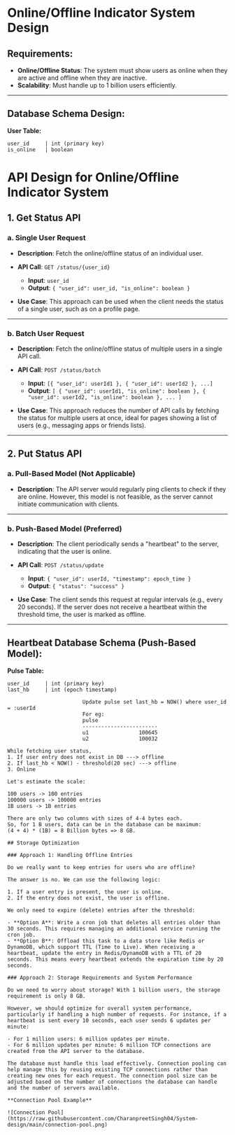 # Online/Offline Indicator System Design

## Requirements:
- **Online/Offline Status**: The system must show users as online when they are active and offline when they are inactive.
- **Scalability**: Must handle up to 1 billion users efficiently.

---

## Database Schema Design:

**User Table:**

```table
user_id     | int (primary key)
is_online   | boolean
```
            

# API Design for Online/Offline Indicator System

## 1. **Get Status API**

### a. **Single User Request**
- **Description**: Fetch the online/offline status of an individual user.
- **API Call**: `GET /status/{user_id}`
  - **Input**: `user_id`
  - **Output**: `{ "user_id": user_id, "is_online": boolean }`

- **Use Case**: This approach can be used when the client needs the status of a single user, such as on a profile page.

---

### b. **Batch User Request**
- **Description**: Fetch the online/offline status of multiple users in a single API call.
- **API Call**: `POST /status/batch`
  - **Input**: `[{ "user_id": userId1 }, { "user_id": userId2 }, ...]`
  - **Output**: `[ { "user_id": userId1, "is_online": boolean }, { "user_id": userId2, "is_online": boolean }, ... ]`

- **Use Case**: This approach reduces the number of API calls by fetching the status for multiple users at once, ideal for pages showing a list of users (e.g., messaging apps or friends lists).

---

## 2. **Put Status API**

### a. **Pull-Based Model** (Not Applicable)
- **Description**: The API server would regularly ping clients to check if they are online. However, this model is not feasible, as the server cannot initiate communication with clients.

---

### b. **Push-Based Model** (Preferred)
- **Description**: The client periodically sends a "heartbeat" to the server, indicating that the user is online.
- **API Call**: `POST /status/update`
  - **Input**: `{ "user_id": userId, "timestamp": epoch_time }`
  - **Output**: `{ "status": "success" }`

- **Use Case**: The client sends this request at regular intervals (e.g., every 20 seconds). If the server does not receive a heartbeat within the threshold time, the user is marked as offline.

---

## Heartbeat Database Schema (Push-Based Model):

**Pulse Table:**

```table
user_id     | int (primary key)
last_hb     | int (epoch timestamp)
                        
                        Update pulse set last_hb = NOW() where user_id = :userId
                        For eg:
                        pulse
                        ------------------------
                        u1                100645
                        u2                100032

While fetching user status, 
1. If user entry does not exist in DB ---> offline
2. If last_hb < NOW() - threshold(20 sec) ---> offline
3. Online

Let's estimate the scale:

100 users -> 100 entries
100000 users -> 100000 entries
1B users -> 1B entries

There are only two columns with sizes of 4-4 bytes each.
So, for 1 B users, data can be in the database can be maximum:
(4 + 4) * (1B) = 8 Billion bytes => 8 GB.

## Storage Optimization
 
### Approach 1: Handling Offline Entries
 
Do we really want to keep entries for users who are offline?
 
The answer is no. We can use the following logic:
 
1. If a user entry is present, the user is online.
2. If the entry does not exist, the user is offline.
 
We only need to expire (delete) entries after the threshold:
 
- **Option A**: Write a cron job that deletes all entries older than 30 seconds. This requires managing an additional service running the cron job.
- **Option B**: Offload this task to a data store like Redis or DynamoDB, which support TTL (Time to Live). When receiving a heartbeat, update the entry in Redis/DynamoDB with a TTL of 20 seconds. This means every heartbeat extends the expiration time by 20 seconds.
 
### Approach 2: Storage Requirements and System Performance
 
Do we need to worry about storage? With 1 billion users, the storage requirement is only 8 GB.
 
However, we should optimize for overall system performance, particularly if handling a high number of requests. For instance, if a heartbeat is sent every 10 seconds, each user sends 6 updates per minute:
 
- For 1 million users: 6 million updates per minute.
- For 6 million updates per minute: 6 million TCP connections are created from the API server to the database.
 
The database must handle this load effectively. Connection pooling can help manage this by reusing existing TCP connections rather than creating new ones for each request. The connection pool size can be adjusted based on the number of connections the database can handle and the number of servers available.
 
**Connection Pool Example**
 
![Connection Pool](https://raw.githubusercontent.com/CharanpreetSingh04/System-design/main/connection-pool.png)
